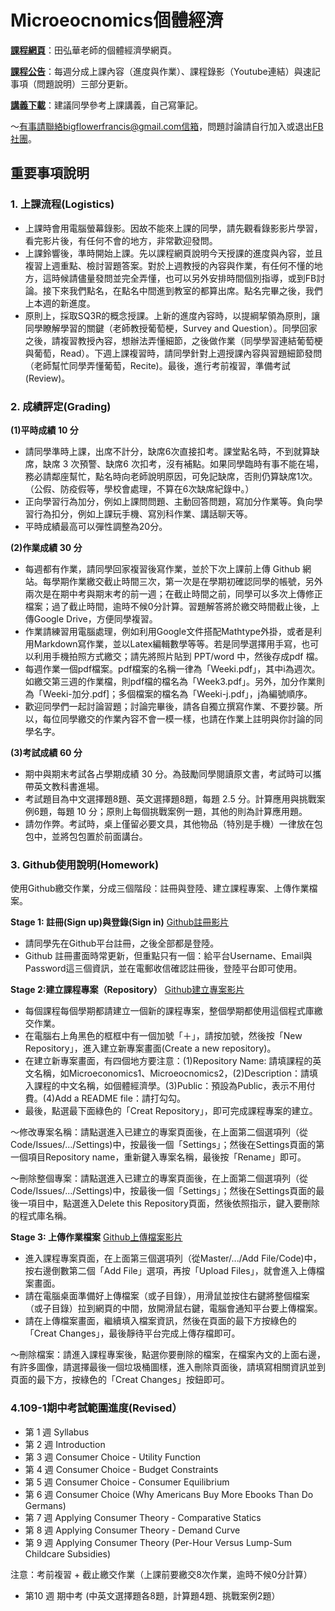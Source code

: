 # Microeocnomics個體經濟

[**課程網頁**](https://github.com/HungHuaTien/Microeconomics)：田弘華老師的個體經濟學網頁。

[**課程公告**](https://colab.research.google.com/drive/1BZmPcgHwvRWywtOYHMP0aezC3vUQ4WJu)：每週分成上課內容（進度與作業）、課程錄影（Youtube連結）與速記事項（問題說明）三部分更新。

[**講義下載**](https://is.gd/seB2Ik)：建議同學參考上課講義，自己寫筆記。


～有事請聯絡bigflowerfrancis@gmail.com信箱，問題討論請自行加入或退出[FB社團](https://www.facebook.com/groups/312193870007113/)。

## 重要事項說明

### 1. 上課流程(Logistics)

- 上課時會用電腦螢幕錄影。因故不能來上課的同學，請先觀看錄影影片學習，看完影片後，有任何不會的地方，非常歡迎發問。
- 上課鈴響後，準時開始上課。先以課程網頁說明今天授課的進度與內容，並且複習上週重點、檢討習題答案。對於上週教授的內容與作業，有任何不懂的地方，這時候請儘量發問並完全弄懂，也可以另外安排時間個別指導，或到FB討論。接下來我們點名，在點名中間進到教室的都算出席。點名完畢之後，我們上本週的新進度。
- 原則上，採取SQ3R的概念授課。上新的進度內容時，以提綱挈領為原則，讓同學瞭解學習的關鍵（老師教授葡萄梗，Survey and Question）。同學回家之後，請複習教授內容，想辦法弄懂細節，之後做作業（同學學習連結葡萄梗與葡萄，Read）。下週上課複習時，請同學針對上週授課內容與習題細節發問（老師幫忙同學弄懂葡萄，Recite)。最後，進行考前複習，準備考試(Review)。

### 2. 成績評定(Grading)

**(1)平時成績 10 分**

- 請同學準時上課，出席不計分，缺席6次直接扣考。課堂點名時，不到就算缺席，缺席 3 次預警、缺席6 次扣考，沒有補點。如果同學臨時有事不能在場，務必請鄰座幫忙，點名時向老師說明原因，可免記缺席，否則仍算缺席1次。（公假、防疫假等，學校會處理，不算在6次缺席紀錄中。）
- 正向學習行為加分，例如上課問問題、主動回答問題，寫加分作業等。負向學習行為扣分，例如上課玩手機、寫別科作業、講話聊天等。
- 平時成績最高可以彈性調整為20分。

**(2)作業成績 30 分**

- 每週都有作業，請同學回家複習後寫作業，並於下次上課前上傳 Github 網站。每學期作業繳交截止時間三次，第一次是在學期初確認同學的帳號，另外兩次是在期中考與期末考的前一週；在截止時間之前，同學可以多次上傳修正檔案；過了截止時間，逾時不候0分計算。習題解答將於繳交時間截止後，上傳Google Drive，方便同學複習。
- 作業請練習用電腦處理，例如利用Google文件搭配Mathtype外掛，或者是利用Markdown寫作業，並以Latex編輯數學等等。若是同學選擇用手寫，也可以利用手機拍照方式繳交；請先將照片貼到 PPT/word 中，然後存成pdf 檔。
- 每週作業一個pdf檔案。pdf檔案的名稱一律為「Weeki.pdf」，其中i為週次。如繳交第三週的作業檔，則pdf檔的檔名為「Week3.pdf」。另外，加分作業則為「Weeki-加分.pdf]；多個檔案的檔名為「Weeki-j.pdf」，j為編號順序。
- 歡迎同學們一起討論習題；討論完畢後，請各自獨立撰寫作業、不要抄襲。所以，每位同學繳交的作業內容不會一模一樣，也請在作業上註明與你討論的同學名字。

**(3)考試成績 60 分**

- 期中與期末考試各占學期成績 30 分。為鼓勵同學閱讀原文書，考試時可以攜帶英文教科書進場。
- 考試題目為中文選擇題8題、英文選擇題8題，每題 2.5 分。計算應用與挑戰案例6題，每題 10 分；原則上每個挑戰案例一題，其他的則為計算應用題。
- 請勿作弊。考試時，桌上僅留必要文具，其他物品（特別是手機）一律放在包包中，並將包包置於前面講台。

### 3. Github使用說明(Homework)

使用Github繳交作業，分成三個階段：註冊與登陸、建立課程專案、上傳作業檔案。

**Stage 1: 註冊(Sign up)與登錄(Sign in)** [Github註冊影片](https://youtu.be/OaoTEVwooUA)

- 請同學先在Github平台註冊，之後全部都是登陸。
- Github 註冊畫面時常更新，但重點只有一個：給平台Username、Email與Password這三個資訊，並在電郵收信確認註冊後，登陸平台即可使用。

**Stage 2:建立課程專案（Repository）** [Github建立專案影片](https://youtu.be/udViinYUtr0)

- 每個課程每個學期都請建立一個新的課程專案，整個學期都使用這個程式庫繳交作業。
- 在電腦右上角黑色的框框中有一個加號「＋」，請按加號，然後按「New Repository」，進入建立新專案畫面(Create a new repository)。
- 在建立新專案畫面，有四個地方要注意：(1)Repository Name: 請填課程的英文名稱，如Microeconomics1、Microeocnomics2，(2)Description：請填入課程的中文名稱，如個體經濟學。(3)Public：預設為Public，表示不用付費。(4)Add a README file：請打勾勾。
- 最後，點選最下面綠色的「Creat Repository」，即可完成課程專案的建立。

～修改專案名稱：請點選進入已建立的專案頁面後，在上面第二個選項列（從Code/Issues/.../Settings)中，按最後一個「Settings」；然後在Settings頁面的第一個項目Repository name，重新鍵入專案名稱，最後按「Rename」即可。

～刪除整個專案：請點選進入已建立的專案頁面後，在上面第二個選項列（從Code/Issues/.../Settings)中，按最後一個「Settings」；然後在Settings頁面的最後一項目中，點選進入Delete this Repository頁面，然後依照指示，鍵入要刪除的程式庫名稱。

**Stage 3: 上傳作業檔案** [Github上傳檔案影片](https://youtu.be/dWnWuUU6MSE)

- 進入課程專案頁面，在上面第三個選項列（從Master/.../Add File/Code)中，按右邊倒數第二個「Add File」選項，再按「Upload Files」，就會進入上傳檔案畫面。
- 請在電腦桌面準備好上傳檔案（或子目錄），用滑鼠並按住右鍵將整個檔案（或子目錄）拉到網頁的中間，放開滑鼠右鍵，電腦會通知平台要上傳檔案。
- 請在上傳檔案畫面，繼續填入檔案資訊，然後在頁面的最下方按綠色的「Creat Changes」，最後靜待平台完成上傳存檔即可。

～刪除檔案：請進入課程專案後，點選你要刪除的檔案，在檔案內文的上面右邊，有許多圖像，請選擇最後一個垃圾桶圖樣，進入刪除頁面後，請填寫相關資訊並到頁面的最下方，按綠色的「Creat Changes」按鈕即可。


### 4.109-1期中考試範圍進度(Revised）

- 第 1 週 Syllabus
- 第 2 週 Introduction
- 第 3 週 Consumer Choice - Utility Function
- 第 4 週 Consumer Choice - Budget Constraints
- 第 5 週 Consumer Choice - Consumer Equilibrium
- 第 6 週 Consumer Choice (Why Americans Buy More Ebooks Than Do Germans)
- 第 7 週 Applying Consumer Theory - Comparative Statics
- 第 8 週 Applying Consumer Theory - Demand Curve
- 第 9 週 Applying Consumer Theory (Per-Hour Versus Lump-Sum Childcare Subsidies)

注意：考前複習 + 截止繳交作業（上課前要繳交8次作業，逾時不候0分計算）

- 第10 週 期中考 (中英文選擇題各8題，計算題4題、挑戰案例2題）
